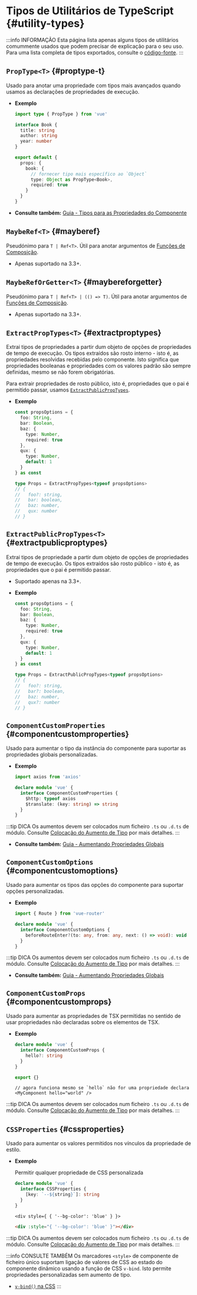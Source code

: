 # Tipos de Utilitários de TypeScript {#utility-types}

:::info INFORMAÇÃO
Esta página lista apenas alguns tipos de utilitários comummente usados que podem precisar de explicação para o seu uso. Para uma lista completa de tipos exportados, consulte o [código-fonte](https://github.com/vuejs/core/blob/main/packages/runtime-core/src/index.ts#L131).
:::

## `PropType<T>` {#proptype-t}

Usado para anotar uma propriedade com tipos mais avançados quando usamos as declarações de propriedades de execução.

- **Exemplo**

  ```ts
  import type { PropType } from 'vue'

  interface Book {
    title: string
    author: string
    year: number
  }

  export default {
    props: {
      book: {
        // fornecer tipo mais específico ao `Object`
        type: Object as PropType<Book>,
        required: true
      }
    }
  }
  ```

- **Consulte também:** [Guia - Tipos para as Propriedades do Componente](/guide/typescript/options-api#typing-component-props)

## `MaybeRef<T>` {#mayberef}

Pseudónimo para `T | Ref<T>`. Útil para anotar argumentos de [Funções de Composição](/guide/reusability/composables).

- Apenas suportado na 3.3+.

## `MaybeRefOrGetter<T>` {#maybereforgetter}

Pseudónimo para `T | Ref<T> | (() => T)`. Útil para anotar argumentos de [Funções de Composição](/guide/reusability/composables).

- Apenas suportado na 3.3+.

## `ExtractPropTypes<T>` {#extractproptypes}

Extrai tipos de propriedades a partir dum objeto de opções de propriedades de tempo de execução. Os tipos extraídos são rosto interno - isto é, as propriedades resolvidas recebidas pelo componente. Isto significa que propriedades booleanas e propriedades com os valores padrão são sempre definidas, mesmo se não forem obrigatórias.

Para extrair propriedades de rosto público, isto é, propriedades que o pai é permitido passar, usamos [`ExtractPublicPropTypes`](#extractpublicproptypes).

- **Exemplo**

  ```ts
  const propsOptions = {
    foo: String,
    bar: Boolean,
    baz: {
      type: Number,
      required: true
    },
    qux: {
      type: Number,
      default: 1
    }
  } as const

  type Props = ExtractPropTypes<typeof propsOptions>
  // {
  //   foo?: string,
  //   bar: boolean,
  //   baz: number,
  //   qux: number
  // }
  ```

## `ExtractPublicPropTypes<T>` {#extractpublicproptypes}

Extrai tipos de propriedade a partir dum objeto de opções de propriedades de tempo de execução. Os tipos extraídos são rosto público - isto é, as propriedades que o pai é permitido passar.

- Suportado apenas na 3.3+.

- **Exemplo**

  ```ts
  const propsOptions = {
    foo: String,
    bar: Boolean,
    baz: {
      type: Number,
      required: true
    },
    qux: {
      type: Number,
      default: 1
    }
  } as const

  type Props = ExtractPublicPropTypes<typeof propsOptions>
  // {
  //   foo?: string,
  //   bar?: boolean,
  //   baz: number,
  //   qux?: number
  // }
  ```

## `ComponentCustomProperties` {#componentcustomproperties}

Usado para aumentar o tipo da instância do componente para suportar as propriedades globais personalizadas.

- **Exemplo**

  ```ts
  import axios from 'axios'

  declare module 'vue' {
    interface ComponentCustomProperties {
      $http: typeof axios
      $translate: (key: string) => string
    }
  }
  ```

:::tip DICA
Os aumentos devem ser colocados num ficheiro `.ts` ou `.d.ts` de módulo. Consulte [Colocação do Aumento de Tipo](/guide/typescript/options-api#augmenting-global-properties) por mais detalhes.
:::

- **Consulte também:** [Guia - Aumentando Propriedades Globais](/guide/typescript/options-api#augmenting-global-properties)

## `ComponentCustomOptions` {#componentcustomoptions}

Usado para aumentar os tipos das opções do componente para suportar opções personalizadas.

- **Exemplo**

  ```ts
  import { Route } from 'vue-router'

  declare module 'vue' {
    interface ComponentCustomOptions {
      beforeRouteEnter?(to: any, from: any, next: () => void): void
    }
  }
  ```

:::tip DICA
Os aumentos devem ser colocados num ficheiro `.ts` ou `.d.ts` de módulo. Consulte [Colocação do Aumento de Tipo](/guide/typescript/options-api#augmenting-global-properties) por mais detalhes.
:::

- **Consulte também:** [Guia - Aumentando Propriedades Globais](/guide/typescript/options-api#augmenting-global-properties)

## `ComponentCustomProps` {#componentcustomprops}

Usado para aumentar as propriedades de TSX permitidas no sentido de usar propriedades não declaradas sobre os elementos de TSX.

- **Exemplo**

  ```ts
  declare module 'vue' {
    interface ComponentCustomProps {
      hello?: string
    }
  }

  export {}
  ```

  ```tsx
  // agora funciona mesmo se `hello` não for uma propriedade declara
  <MyComponent hello="world" />
  ```

:::tip DICA
Os aumentos devem ser colocados num ficheiro `.ts` ou `.d.ts` de módulo. Consulte [Colocação do Aumento de Tipo](/guide/typescript/options-api#augmenting-global-properties) por mais detalhes.
:::

## `CSSProperties` {#cssproperties}

Usado para aumentar os valores permitidos nos vínculos da propriedade de estilo.

- **Exemplo**

  Permitir qualquer propriedade de CSS personalizada

  ```ts
  declare module 'vue' {
    interface CSSProperties {
      [key: `--${string}`]: string
    }
  }
  ```

  ```tsx
  <div style={ { '--bg-color': 'blue' } }>
  ```
  ```html
  <div :style="{ '--bg-color': 'blue' }"></div>
  ```

:::tip DICA
Os aumentos devem ser colocados num ficheiro `.ts` ou `.d.ts` de módulo. Consulte [Colocação do Aumento de Tipo](/guide/typescript/options-api#augmenting-global-properties) por mais detalhes.
:::
  
:::info CONSULTE TAMBÉM
Os marcadores `<style>` de componente de ficheiro único suportam ligação de valores de CSS ao estado do componente dinâmico usando a função de CSS `v-bind`. Isto permite propriedades personalizadas sem aumento de tipo.

- [`v-bind()` na CSS](/api/sfc-css-features#v-bind-in-css)
:::
